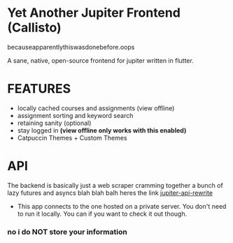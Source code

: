 # Yet Another Jupiter Frontend (Callisto)
becauseapparentlythiswasdonebefore.oops

A sane, native, open-source frontend for jupiter written in flutter.

# FEATURES
- locally cached courses and assignments (view offline)
- assignment sorting and keyword search
- retaining sanity (optional)
- stay logged in **(view offline only works with this enabled)**
- Catpuccin Themes + Custom Themes

# API
The backend is basically just a web scraper cramming together a bunch of lazy futures and asyncs blah blah balh heres the link
[jupiter-api-rewrite](https://github.com/niooii/jupiter-api-rewrite)
- This app connects to the one hosted on a private server. You don't need to run it locally. You can if you want to check it out though.
### no i do NOT store your information 
